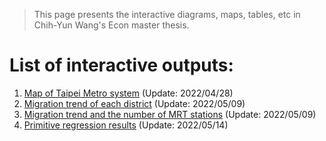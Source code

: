 
> This page presents the interactive diagrams, maps, tables, etc in Chih-Yun Wang's Econ master thesis.

# List of interactive outputs:

1. [Map of Taipei Metro system](https://chihyunwang.github.io/Taipei-Migration/interactive/mrt_map.html) (Update: 2022/04/28)
2. [Migration trend of each district](https://chihyunwang.github.io/Taipei-Migration/interactive/town_migration.html) (Update: 2022/05/09)
3. [Migration trend and the number of MRT stations](https://chihyunwang.github.io/Taipei-Migration/interactive/town_migration_MRT_relation.html) (Update: 2022/05/09)
4. [Primitive regression results](https://chihyunwang.github.io/Taipei-Migration/interactive/Primitive_regressions.html) (Update: 2022/05/14)
